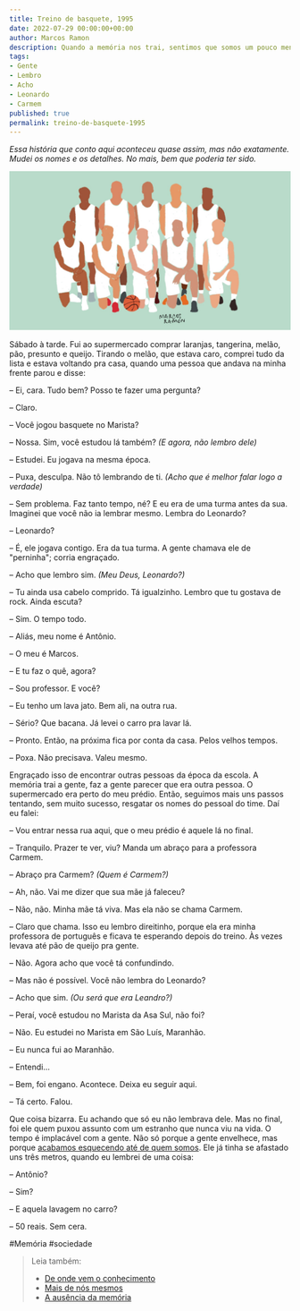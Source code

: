 ```yaml
---
title: Treino de basquete, 1995
date: 2022-07-29 00:00:00+00:00
author: Marcos Ramon
description: Quando a memória nos trai, sentimos que somos um pouco menos nós mesmos.
tags:
- Gente
- Lembro
- Acho
- Leonardo
- Carmem
published: true
permalink: treino-de-basquete-1995
---
```

*Essa história que conto aqui aconteceu quase assim, mas não exatamente. Mudei os nomes e os detalhes. No mais, bem que poderia ter sido.*

<img src="/assets/img/40026C66-01A6-4B54-BF9E-E533C7A7D5DB.jpeg">

Sábado à tarde. Fui ao supermercado comprar laranjas, tangerina, melão, pão, presunto e queijo. Tirando o melão, que estava caro, comprei tudo da lista e estava voltando pra casa, quando uma pessoa que andava na minha frente parou e disse:

– Ei, cara. Tudo bem? Posso te fazer uma pergunta?

– Claro.

– Você jogou basquete no Marista?

– Nossa. Sim, você estudou lá também? *(E agora, não lembro dele)* 

– Estudei. Eu jogava na mesma época.

– Puxa, desculpa. Não tô lembrando de ti. *(Acho que é melhor falar logo a verdade)*

– Sem problema. Faz tanto tempo, né? E eu era de uma turma antes da sua. Imaginei que você não ia lembrar mesmo. Lembra do Leonardo?

– Leonardo?

– É, ele jogava contigo. Era da tua turma. A gente chamava ele de "perninha"; corria engraçado.

– Acho que lembro sim. *(Meu Deus, Leonardo?)*

– Tu ainda usa cabelo comprido. Tá igualzinho. Lembro que tu gostava de rock. Ainda escuta?

– Sim. O tempo todo.

– Aliás, meu nome é Antônio.

– O meu é Marcos.

– E tu faz o quê, agora?

– Sou professor. E você?

– Eu tenho um lava jato. Bem ali, na outra rua.

– Sério? Que bacana. Já levei o carro pra lavar lá.

– Pronto. Então, na próxima fica por conta da casa. Pelos velhos tempos.

– Poxa. Não precisava. Valeu mesmo. 

Engraçado isso de encontrar outras pessoas da época da escola. A memória trai a gente, faz a gente parecer que era outra pessoa. O supermercado era perto do meu prédio. Então, seguimos mais uns passos tentando, sem muito sucesso, resgatar os nomes do pessoal do time. Daí eu falei:

– Vou entrar nessa rua aqui, que o meu prédio é aquele lá no final.

– Tranquilo. Prazer te ver, viu? Manda um abraço para a professora Carmem.

– Abraço pra Carmem? *(Quem é Carmem?)*

– Ah, não. Vai me dizer que sua mãe já faleceu?

– Não, não. Minha mãe tá viva. Mas ela não se chama Carmem.

– Claro que chama. Isso eu lembro direitinho, porque ela era minha professora de português e ficava te esperando depois do treino. Às vezes levava até pão de queijo pra gente.

– Não. Agora acho que você tá confundindo.

– Mas não é possível. Você não lembra do Leonardo?

– Acho que sim. *(Ou será que era Leandro?)*

– Peraí, você estudou no Marista da Asa Sul, não foi?

– Não. Eu estudei no Marista em São Luís, Maranhão.

– Eu nunca fui ao Maranhão. 

– Entendi...

– Bem, foi engano. Acontece. Deixa eu seguir aqui.

– Tá certo. Falou.

Que coisa bizarra. Eu achando que só eu não lembrava dele. Mas no final, foi ele quem puxou assunto com um estranho que nunca viu na vida. O tempo é implacável com a gente. Não só porque a gente envelhece, mas porque [acabamos esquecendo até de quem somos](https://marcosramon.net/benjamin-e-o-conceito-de-memoria). Ele já tinha se afastado uns três metros, quando eu lembrei de uma coisa: 

– Antônio?

– Sim?

– E aquela lavagem no carro?

– 50 reais. Sem cera.

#Memória #sociedade 

> Leia também:
> - <a href="/de-onde-vem-o-conhecimento">De onde vem o conhecimento</a>
> - <a href="/mais-de-nos-mesmos">Mais de nós mesmos</a>
> - <a href="/a-ausencia-da-memoria">A ausência da memória</a>
